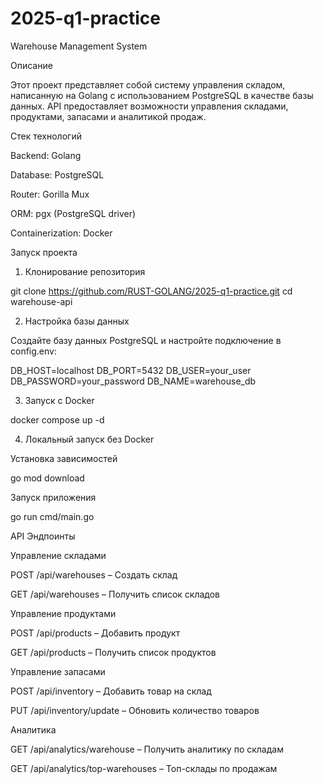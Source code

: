 # 2025-q1-practice


Warehouse Management System

Описание

Этот проект представляет собой систему управления складом, написанную на Golang с использованием PostgreSQL в качестве базы данных. API предоставляет возможности управления складами, продуктами, запасами и аналитикой продаж.

Стек технологий

Backend: Golang

Database: PostgreSQL

Router: Gorilla Mux

ORM: pgx (PostgreSQL driver)

Containerization: Docker

Запуск проекта

1. Клонирование репозитория

git clone https://github.com/RUST-GOLANG/2025-q1-practice.git
cd warehouse-api

2. Настройка базы данных

Создайте базу данных PostgreSQL и настройте подключение в config.env:

DB_HOST=localhost
DB_PORT=5432
DB_USER=your_user
DB_PASSWORD=your_password
DB_NAME=warehouse_db

3. Запуск с Docker

docker compose up -d

4. Локальный запуск без Docker

Установка зависимостей

go mod download

Запуск приложения

go run cmd/main.go

API Эндпоинты

Управление складами

POST /api/warehouses – Создать склад

GET /api/warehouses – Получить список складов

Управление продуктами

POST /api/products – Добавить продукт

GET /api/products – Получить список продуктов

Управление запасами

POST /api/inventory – Добавить товар на склад

PUT /api/inventory/update – Обновить количество товаров

Аналитика

GET /api/analytics/warehouse – Получить аналитику по складам

GET /api/analytics/top-warehouses – Топ-склады по продажам
